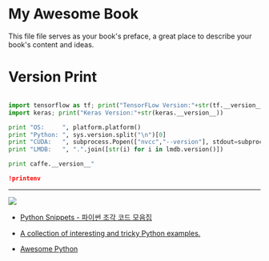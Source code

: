 # My Awesome Book

This file file serves as your book's preface, a great place to describe your book's content and ideas.





# Version Print

```python

import tensorflow as tf; print("TensorFLow Version:"+str(tf.__version__))
import keras; print("Keras Version:"+str(keras.__version__))

print "OS:     ", platform.platform()
print "Python: ", sys.version.split("\n")[0]
print "CUDA:   ", subprocess.Popen(["nvcc","--version"], stdout=subprocess.PIPE).communicate()[0].split("\n")[3]
print "LMDB:   ", ".".join([str(i) for i in lmdb.version()])

print caffe.__version__"

!printenv
```

---
![](https://wikidocs.net/images//book/PythonSnippets_1IAmCXR.jpg)

- [Python Snippets - 파이썬 조각 코드 모음집](https://wikidocs.net/book/536)

- [A collection of interesting and tricky Python examples.](https://github.com/satwikkansal/wtfpython)

- [Awesome Python](https://github.com/vinta/awesome-python)